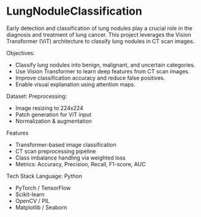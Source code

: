 # LungNoduleClassification
Early detection and classification of lung nodules play a crucial role in the diagnosis and treatment of lung cancer. This project leverages the Vision Transformer (ViT) architecture to classify lung nodules in CT scan images.

 Objectives:

-  Classify lung nodules into benign, malignant, and uncertain categories.
-  Use Vision Transformer to learn deep features from CT scan images.
-  Improve classification accuracy and reduce false positives.
-  Enable visual explanation using attention maps.

  Dataset:
  Preprocessing:
  - Image resizing to 224x224
  - Patch generation for ViT input
  - Normalization & augmentation

   Features

-  Transformer-based image classification
-  CT scan preprocessing pipeline
-  Class imbalance handling via weighted loss
-  Metrics: Accuracy, Precision, Recall, F1-score, AUC

  Tech Stack
 Language: Python
- PyTorch / TensorFlow
- Scikit-learn
- OpenCV / PIL
- Matplotlib / Seaborn
